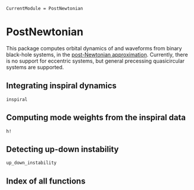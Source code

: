 ```@meta
CurrentModule = PostNewtonian
```

# PostNewtonian

This package computes orbital dynamics of and waveforms from binary black-hole
systems, in the [post-Newtonian
approximation](https://en.wikipedia.org/wiki/Post-Newtonian_expansion).
Currently, there is no support for eccentric systems, but general precessing
quasicircular systems are supported.

## Integrating inspiral dynamics

```@docs
inspiral
```

## Computing mode weights from the inspiral data

```@docs
h!
```

## Detecting up-down instability

```@docs
up_down_instability
```


## Index of all functions

```@index
```
